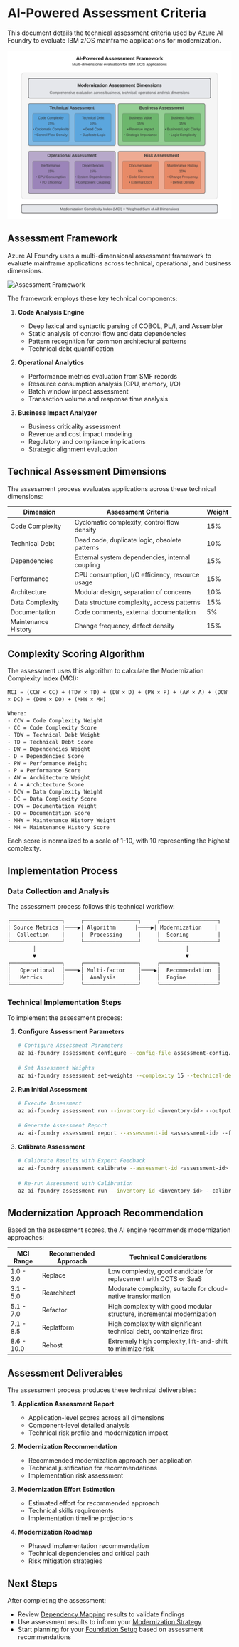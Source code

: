 # AI-Powered Assessment Criteria

This document details the technical assessment criteria used by Azure AI Foundry to evaluate IBM z/OS mainframe applications for modernization.

![Assessment Framework](../../images/assessment-framework.svg)

## Assessment Framework

Azure AI Foundry uses a multi-dimensional assessment framework to evaluate mainframe applications across technical, operational, and business dimensions.

![Assessment Framework](../../images/assessment-framework.png)

The framework employs these key technical components:

1. **Code Analysis Engine**
   - Deep lexical and syntactic parsing of COBOL, PL/I, and Assembler
   - Static analysis of control flow and data dependencies
   - Pattern recognition for common architectural patterns
   - Technical debt quantification

2. **Operational Analytics**
   - Performance metrics evaluation from SMF records
   - Resource consumption analysis (CPU, memory, I/O)
   - Batch window impact assessment
   - Transaction volume and response time analysis

3. **Business Impact Analyzer**
   - Business criticality assessment
   - Revenue and cost impact modeling
   - Regulatory and compliance implications
   - Strategic alignment evaluation

## Technical Assessment Dimensions

The assessment process evaluates applications across these technical dimensions:

| Dimension | Assessment Criteria | Weight |
|-----------|---------------------|--------|
| Code Complexity | Cyclomatic complexity, control flow density | 15% |
| Technical Debt | Dead code, duplicate logic, obsolete patterns | 10% |
| Dependencies | External system dependencies, internal coupling | 15% |
| Performance | CPU consumption, I/O efficiency, resource usage | 15% |
| Architecture | Modular design, separation of concerns | 10% |
| Data Complexity | Data structure complexity, access patterns | 15% |
| Documentation | Code comments, external documentation | 5% |
| Maintenance History | Change frequency, defect density | 15% |

## Complexity Scoring Algorithm

The assessment uses this algorithm to calculate the Modernization Complexity Index (MCI):

```
MCI = (CCW × CC) + (TDW × TD) + (DW × D) + (PW × P) + (AW × A) + (DCW × DC) + (DOW × DO) + (MHW × MH)

Where:
- CCW = Code Complexity Weight
- CC = Code Complexity Score
- TDW = Technical Debt Weight
- TD = Technical Debt Score
- DW = Dependencies Weight
- D = Dependencies Score
- PW = Performance Weight
- P = Performance Score
- AW = Architecture Weight
- A = Architecture Score
- DCW = Data Complexity Weight
- DC = Data Complexity Score
- DOW = Documentation Weight
- DO = Documentation Score
- MHW = Maintenance History Weight
- MH = Maintenance History Score
```

Each score is normalized to a scale of 1-10, with 10 representing the highest complexity.

## Implementation Process

### Data Collection and Analysis

The assessment process follows this technical workflow:

```
┌────────────────┐     ┌─────────────────┐     ┌──────────────────┐
│ Source Metrics │────▶│ Algorithm      │────▶│ Modernization    │
│  Collection    │     │  Processing     │     │  Scoring         │
└────────────────┘     └─────────────────┘     └──────────────────┘
        │                                               │
        ▼                                               ▼
┌────────────────┐     ┌─────────────────┐     ┌──────────────────┐
│   Operational  │────▶│ Multi-factor    │────▶│  Recommendation  │
│   Metrics      │     │  Analysis       │     │  Engine          │
└────────────────┘     └─────────────────┘     └──────────────────┘
```

### Technical Implementation Steps

To implement the assessment process:

1. **Configure Assessment Parameters**
   ```bash
   # Configure Assessment Parameters
   az ai-foundry assessment configure --config-file assessment-config.json
   
   # Set Assessment Weights
   az ai-foundry assessment set-weights --complexity 15 --technical-debt 10 --dependencies 15 --performance 15 --architecture 10 --data-complexity 15 --documentation 5 --maintenance-history 15
   ```

2. **Run Initial Assessment**
   ```bash
   # Execute Assessment
   az ai-foundry assessment run --inventory-id <inventory-id> --output-format json
   
   # Generate Assessment Report
   az ai-foundry assessment report --assessment-id <assessment-id> --format html
   ```

3. **Calibrate Assessment**
   ```bash
   # Calibrate Results with Expert Feedback
   az ai-foundry assessment calibrate --assessment-id <assessment-id> --calibration-file expert-feedback.json
   
   # Re-run Assessment with Calibration
   az ai-foundry assessment run --inventory-id <inventory-id> --calibration-id <calibration-id> --output-format json
   ```

## Modernization Approach Recommendation

Based on the assessment scores, the AI engine recommends modernization approaches:

| MCI Range | Recommended Approach | Technical Considerations |
|-----------|---------------------|-------------------------|
| 1.0 - 3.0 | Replace | Low complexity, good candidate for replacement with COTS or SaaS |
| 3.1 - 5.0 | Rearchitect | Moderate complexity, suitable for cloud-native transformation |
| 5.1 - 7.0 | Refactor | High complexity with good modular structure, incremental modernization |
| 7.1 - 8.5 | Replatform | High complexity with significant technical debt, containerize first |
| 8.6 - 10.0 | Rehost | Extremely high complexity, lift-and-shift to minimize risk |

## Assessment Deliverables

The assessment process produces these technical deliverables:

1. **Application Assessment Report**
   - Application-level scores across all dimensions
   - Component-level detailed analysis
   - Technical risk profile and modernization impact

2. **Modernization Recommendation**
   - Recommended modernization approach per application
   - Technical justification for recommendations
   - Implementation risk assessment

3. **Modernization Effort Estimation**
   - Estimated effort for recommended approach
   - Technical skills requirements
   - Implementation timeline projections

4. **Modernization Roadmap**
   - Phased implementation recommendation
   - Technical dependencies and critical path
   - Risk mitigation strategies

## Next Steps

After completing the assessment:
- Review [Dependency Mapping](02-dependency-mapping.md) results to validate findings
- Use assessment results to inform your [Modernization Strategy](../03-foundation/modernization-strategy.md)
- Start planning for your [Foundation Setup](../03-foundation/README.md) based on assessment recommendations 